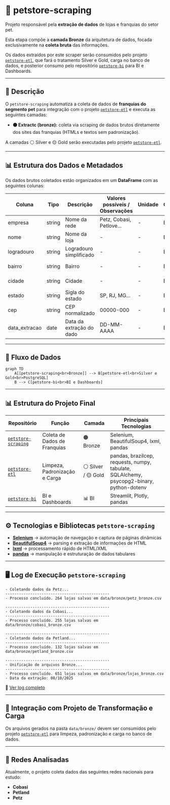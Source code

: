 # 🐾 petstore-scraping

Projeto responsável pela **extração de dados** de lojas e franquias do setor pet.

Esta etapa compõe a **camada Bronze** da arquitetura de dados, focada exclusivamente na **coleta bruta** das informações.

Os dados extraídos por este scraper serão consumidos pelo projeto [`petstore-etl`](https://github.com/rafa-trindade/petstore-etl), que fará o tratamento Silver e Gold, carga no banco de dados, e posterior consumo pelo repositório [`petstore-bi`](https://github.com/rafa-trindade/petstore-bi) para BI e Dashboards.

---

## 📌 Descrição

O `petstore-scraping` automatiza a coleta de dados de **franquias do segmento pet** para integração com o projeto [`petstore-etl`](https://github.com/rafa-trindade/petstore-etl) e executa as seguintes camadas:

* **🟤 Extractc (bronze):** coleta via scraping de dados brutos diretamente dos sites das franquias (HTMLs e textos sem padronização).

A camadas ⚪ Silver e 🟡 Gold serão executadas pelo projeto [`petstore-etl`](https://github.com/rafa-trindade/petstore-etl).

---

## 📊 Estrutura dos Dados e Metadados

Os dados brutos coletados estão organizados em um **DataFrame** com as seguintes colunas:

| Coluna        | Tipo   | Descrição                   | Valores possíveis / Observações | Unidade | Camada   | Origem           | Última Atualização |
| ------------- | ------ | --------------------------- | ------------------------------- | ------- | -------- | ---------------- | ------------------ |
| empresa       | string | Nome da rede                | Petz, Cobasi, Petlove...        | -       | Bronze   | petstore-sraping | 2025-10-05         |
| nome          | string | Nome da loja                | -                               | -       | Bronze   | petstore-sraping | 2025-10-05         |
| logradouro    | string | Logradouro simplificado     | -                               | -       | Bronze   | petstore-sraping | 2025-10-05         |
| bairro        | string | Bairro                      | -                               | -       | Bronze   | petstore-sraping | 2025-10-05         |
| cidade        | string | Cidade                      | -                               | -       | Bronze   | petstore-sraping | 2025-10-05         |
| estado        | string | Sigla do estado             | SP, RJ, MG...                   | -       | Bronze   | petstore-sraping | 2025-10-05         |
| cep           | string | CEP normalizado             | 00000-000                       | -       | Bronze   | petstore-sraping | 2025-10-05         |
| data_extracao | date   | Data da extração do dado    | DD-MM-AAAA                      | -       | Bronze   | petstore-sraping | 2025-10-05         |

---

## 🧩 Fluxo de Dados

```mermaid
graph TD
    A[[petstore-scraping<br>Bronze]] --> B[petstore-etl<br>Silver e Gold<br>PostgreSQL]
    B --> C[petstore-bi<br>BI e Dashboards]
```
---

## 📊 Estrutura do Projeto Final

| Repositório | Função | Camada | Principais Tecnologias |
| ----------------- | ----------------------------- | ------------------ | -------------------------------------- |
| [`petstore-scraping`](https://github.com/rafa-trindade/petstore-scraping) | Coleta de Dados de Franquias | 🟤 Bronze | Selenium, BeautifulSoup4, lxml, pandas |
| [`petstore-etl`](https://github.com/rafa-trindade/petstore-etl) | Limpeza, Padronização e Carga | ⚪ Silver / 🟡 Gold | pandas, brazilcep, requests, numpy, tabulate, SQLAlchemy, psycopg2-binary, python-dotenv |
| [`petstore-bi`](https://github.com/rafa-trindade/petstore-bi) | BI e Dashboards | 📊 BI | Streamlit, Plotly, pandas |

---

## ⚙️ Tecnologias e Bibliotecas `petstore-scraping`

* [**Selenium**](https://pypi.org/project/selenium/) → automação de navegação e captura de páginas dinâmicas  
* [**BeautifulSoup4**](https://pypi.org/project/beautifulsoup4/) → parsing e extração de informações de HTML  
* [**lxml**](https://pypi.org/project/lxml/) → processamento rápido de HTML/XML  
* [**pandas**](https://pypi.org/project/pandas/) → manipulação e estruturação de dados tabulares  

---

## 🖥️ Log de Execução `petstore-scraping`

```text
- Coletando dados da Petz...
----------------------------------------------
- Processo concluído. 264 lojas salvas em data/bronze/petz_bronze.csv

----------------------------------------------
- Coletando dados da Cobasi...
----------------------------------------------
- Processo concluído. 255 lojas salvas em data/bronze/cobasi_bronze.csv

----------------------------------------------
- Coletando dados da Petland...
----------------------------------------------
- Processo concluído. 132 lojas salvas em data/bronze/petland_bronze.csv

----------------------------------------------
- Unificação de arquivos Bronze...
----------------------------------------------
- Processo concluído. 651 lojas salvas em data/bronze/lojas_bronze.csv
- Data da extração: 08/10/2025
```
🔗 [Ver log completo](https://raw.githubusercontent.com/rafa-trindade/petstore-scraping/refs/heads/main/logs/log.txt)

---

## 🔗 Integração com Projeto de Transformação e Carga

Os arquivos gerados na pasta `data/bronze/` devem ser consumidos pelo projeto [`petstore-etl`](https://github.com/rafa-trindade/petstore-etl) para limpeza, padronização e carga no banco de dados.

---

## 🏪 Redes Analisadas

Atualmente, o projeto coleta dados das seguintes redes nacionais para estudo:

* **Cobasi**
* **Petland**
* **Petz**

